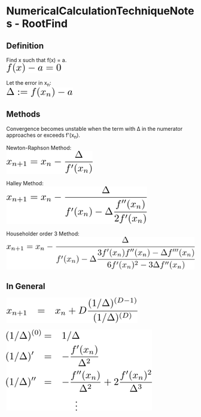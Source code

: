 # NumericalCalculationTechniqueNotes - RootFind

## Definition

Find x such that f(x) = a.  
![define](rootfind_define.svg)  

Let the error in x<sub>n</sub>:   
![delta](rootfind_delta.svg)  

## Methods

Convergence becomes unstable when the term with &Delta; in the numerator approaches or exceeds f'(x<sub>n</sub>).

Newton-Raphson Method:  
![newton](rootfind_newton.svg)  

Halley Method:  
![halley](rootfind_halley.svg)  

Householder order 3 Method:  
![householder3](rootfind_householder3.svg)  

## In General

![general](rootfind_general.svg)  

![derivative](rootfind_derivative.svg)  
